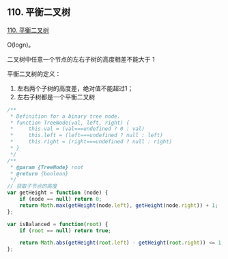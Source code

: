 ## 110. 平衡二叉树

[110. 平衡二叉树](https://leetcode-cn.com/problems/balanced-binary-tree/)

O(logn)。

二叉树中任意一个节点的左右子树的高度相差不能大于 1

平衡二叉树的定义：

1. 左右两个子树的高度差，绝对值不能超过1；
2. 左右子树都是一个平衡二叉树

```js
/**
 * Definition for a binary tree node.
 * function TreeNode(val, left, right) {
 *     this.val = (val===undefined ? 0 : val)
 *     this.left = (left===undefined ? null : left)
 *     this.right = (right===undefined ? null : right)
 * }
 */
/**
 * @param {TreeNode} root
 * @return {boolean}
 */
// 获取子节点的高度
var getHeight = function (node) {
    if (node == null) return 0;
    return Math.max(getHeight(node.left), getHeight(node.right)) + 1;
};

var isBalanced = function(root) {
    if (root == null) return true;

    return Math.abs(getHeight(root.left) - getHeight(root.right)) <= 1 && isBalanced(root.left) && isBalanced(root.right);
};

```